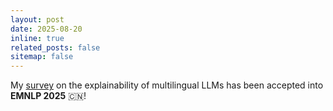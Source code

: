 ```yaml
---
layout: post
date: 2025-08-20
inline: true
related_posts: false
sitemap: false
---
```


My [survey](https://openreview.net/forum?id=KQjVhM2YhN) on the explainability
of multilingual LLMs has been accepted into **EMNLP 2025** 🇨🇳!
